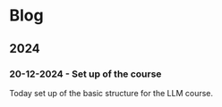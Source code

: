 # Blog

## 2024

### 20-12-2024 - Set up of the course

Today set up of the basic structure for the LLM course.

